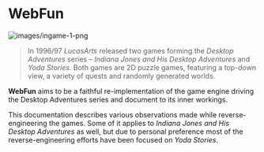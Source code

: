 WebFun
======

![images/ingame-1-png](images/hero.png)

> In 1996/97 *LucasArts* released two games forming the *Desktop Adventures* series – *Indiana Jones and His Desktop Adventures* and *Yoda Stories*. Both games are 2D puzzle games, featuring a top-down view, a variety of quests and randomly generated worlds.

**WebFun** aims to be a faithful re-implementation of the game engine driving the Desktop Adventures series and document to its inner workings.

This documentation describes various observations made while reverse-engineering the games. Some of it applies to *Indiana Jones and His Desktop Adventures* as well, but due to personal preference most of the reverse-engineering efforts have been focused on *Yoda Stories*.
